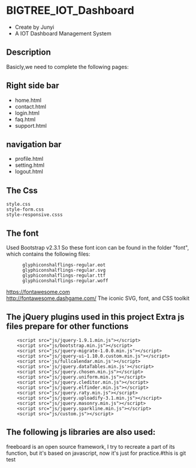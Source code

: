 BIGTREE_IOT_Dashboard
=========================
- Create by Junyi 
- A IOT Dashboard Management System

Description
----------------------------
Basicly,we need to complete the following pages:

Right side bar
-------------------------------
- home.html
- contact.html
- login.html
- faq.html
- support.html

navigation bar
----------------------------------------
- profile.html
- setting.html
- logout.html





The Css
----------------------------
    style.css
    style-form.css
    style-responsive.csss
    

The font
----------------------------
Used Bootstrap v2.3.1
So these font icon can be found in the folder "font", which contains the following files:
     
    
          glyphiconshalflings-regular.eot         
          glyphiconshalflings-regular.svg
          glyphiconshalflings-regular.ttf
          glyphiconshalflings-regular.woff
     
 
https://fontawesome.com    
http://fontawesome.dashgame.com/ 
The iconic SVG, font, and CSS toolkit 



The jQuery plugins used in this project
Extra js files prepare for other functions
---------------------------

        <script src="js/jquery-1.9.1.min.js"></script>
    	<script src="js/bootstrap.min.js"></script>
    	<script src="js/jquery-migrate-1.0.0.min.js"></script>
    	<script src="js/jquery-ui-1.10.0.custom.min.js"></script>
    	<script src='js/fullcalendar.min.js'></script>
    	<script src='js/jquery.dataTables.min.js'></script>
    	<script src="js/jquery.chosen.min.js"></script>
    	<script src="js/jquery.uniform.min.js"></script>
    	<script src="js/jquery.cleditor.min.js"></script>
    	<script src="js/jquery.elfinder.min.js"></script>
    	<script src="js/jquery.raty.min.js"></script>
    	<script src="js/jquery.uploadify-3.1.min.js"></script>
    	<script src="js/jquery.masonry.min.js"></script>
    	<script src="js/jquery.sparkline.min.js"></script>
    	<script src="js/custom.js"></script>
    
The following js libraries are also used:
---------------------------  
freeboard is an open source framework, I try to recreate a part of its function,
but it's based on javascript, now it's just for practice.#this is git test
